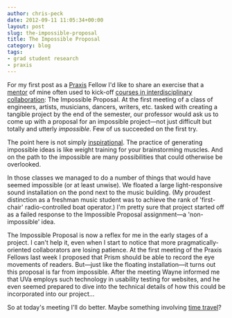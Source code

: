 ```yaml
---
author: chris-peck
date: 2012-09-11 11:05:34+00:00
layout: post
slug: the-impossible-proposal
title: The Impossible Proposal
category: blog
tags:
- grad student research
- praxis
---
```


For my first post as a [Praxis](http://praxis.scholarslab.org/) Fellow I'd like to share an exercise that a [mentor](http://stephenjrushmusic.com/) of mine often used to kick-off [courses in interdisciplinary collaboration](http://www.music.umich.edu/current_students/perf_opps/dme/index.html): The Impossible Proposal. At the first meeting of a class of engineers, artists, musicians, dancers, writers, etc. tasked with creating a tangible project by the end of the semester, our professor would ask us to come up with a proposal for an impossible project&mdash;not just difficult but totally and utterly _impossible_. Few of us succeeded on the first try.

The point here is not simply [inspirational](http://www.youtube.com/watch?v=RfHnzYEHAow). The practice of generating impossible ideas is like weight training for your brainstorming muscles. And on the path to the impossible are many possibilities that could otherwise be overlooked.

In those classes we managed to do a number of things that would have seemed impossible (or at least unwise). We floated a large light-responsive sound installation on the pond next to the music building. (My proudest distinction as a freshman music student was to achieve the rank of 'first-chair' radio-controlled boat operator.) I'm pretty sure that project started off as a failed response to the Impossible Proposal assignment&mdash;a 'non-impossible' idea.

The Impossible Proposal is now a reflex for me in the early stages of a project. I can't help it, even when I start to notice that more pragmatically-oriented collaborators are losing patience. At the first meeting of the Praxis Fellows last week I proposed that Prism should be able to record the eye movements of readers. But&mdash;just like the floating installation&mdash;it turns out this proposal is far from impossible. After the meeting Wayne informed me that UVa employs such technology in usability testing for websites, and he even seemed prepared to dive into the technical details of how this could be incorporated into our project...

So at today's meeting I'll do better. Maybe something involving [time travel](http://www.youtube.com/watch?v=G7kmHa9kYtg)?
